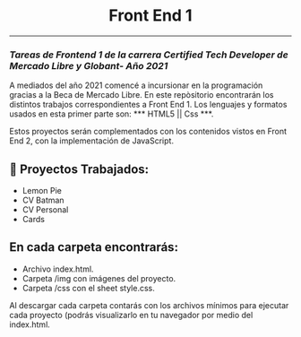 <h1 align="center">
Front End 1
</h1>

_______________________________________________________________________________
### *Tareas de Frontend 1 de la carrera Certified Tech Developer de Mercado Libre y Globant- Año 2021*

A mediados del año 2021 comencé a incursionar en la programación gracias a la Beca de Mercado Libre.
En este repòsitorio encontrarán los distintos trabajos correspondientes a Front End 1.
Los lenguajes y formatos usados en esta primer parte son: *** HTML5 || Css ***.

Estos proyectos serán complementados con los contenidos vistos en Front End 2, con la implementación de JavaScript.

## 🚀 Proyectos Trabajados:
* Lemon Pie
* CV Batman
* CV Personal
* Cards

## En cada carpeta encontrarás:
* Archivo index.html.
* Carpeta /img con imágenes del proyecto.
* Carpeta /css con el sheet style.css.

Al descargar cada carpeta contarás con los archivos mínimos para ejecutar cada proyecto (podrás visualizarlo en tu navegador por medio del index.html.
